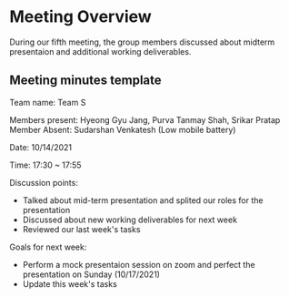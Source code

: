 # Meeting Overview

During our fifth meeting, the group members discussed about midterm presentaion and additional working deliverables.

## Meeting minutes template

Team name: Team S

Members present: Hyeong Gyu Jang, Purva Tanmay Shah, Srikar Pratap
<br>
Member Absent: Sudarshan Venkatesh (Low mobile battery)

Date: 10/14/2021

Time: 17:30 ~ 17:55

Discussion points:
    
* Talked about mid-term presentation and splited our roles for the presentation
* Discussed about new working deliverables for next week
* Reviewed our last week's tasks

Goals for next week:
* Perform a mock presentaion session on zoom and perfect the presentation on Sunday (10/17/2021)
* Update this week's tasks 
